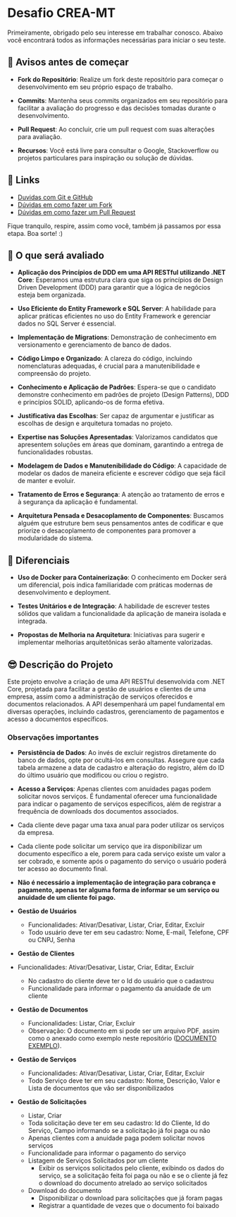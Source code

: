 
# Desafio CREA-MT

Primeiramente, obrigado pelo seu interesse em trabalhar conosco. Abaixo você encontrará todos as informações necessárias para iniciar o seu teste.

## 📢 Avisos antes de começar

- **Fork do Repositório**: Realize um fork deste repositório para começar o desenvolvimento em seu próprio espaço de trabalho.

- **Commits**: Mantenha seus commits organizados em seu repositório para facilitar a avaliação do progresso e das decisões tomadas durante o desenvolvimento.

- **Pull Request**: Ao concluir, crie um pull request com suas alterações para avaliação.

- **Recursos**: Você está livre para consultar o Google, Stackoverflow ou projetos particulares para inspiração ou solução de dúvidas.

## 🔗 Links
- [Duvidas com Git e GitHub](https://productoversee.com/tudo-que-voce-queria-saber-sobre-git-e-github-mas-tinha-vergonha-de-perguntar/)
- [Dúvidas em como fazer um Fork](https://github.com/UNIVALI-LITE/Portugol-Studio/wiki/Fazendo-um-Fork-do-reposit%C3%B3rio)
- [Dúvidas em como fazer um Pull Request](https://blog.da2k.com.br/2015/02/04/git-e-github-do-clone-ao-pull-request/)


Fique tranquilo, respire, assim como você, também já passamos por essa etapa. Boa sorte! :)

## 🤌 O que será avaliado
- **Aplicação dos Princípios de DDD em uma API RESTful utilizando .NET Core**: Esperamos uma estrutura clara que siga os princípios de Design Driven Development (DDD) para garantir que a lógica de negócios esteja bem organizada.

- **Uso Eficiente do Entity Framework e SQL Server**: A habilidade para aplicar práticas eficientes no uso do Entity Framework e gerenciar dados no SQL Server é essencial.

- **Implementação de Migrations**: Demonstração de conhecimento em versionamento e gerenciamento de banco de dados.

- **Código Limpo e Organizado**: A clareza do código, incluindo nomenclaturas adequadas, é crucial para a manutenibilidade e compreensão do projeto.

- **Conhecimento e Aplicação de Padrões**: Espera-se que o candidato demonstre conhecimento em padrões de projeto (Design Patterns), DDD e princípios SOLID, aplicando-os de forma efetiva.

- **Justificativa das Escolhas**: Ser capaz de argumentar e justificar as escolhas de design e arquitetura tomadas no projeto.

- **Expertise nas Soluções Apresentadas**: Valorizamos candidatos que apresentem soluções em áreas que dominam, garantindo a entrega de funcionalidades robustas.

- **Modelagem de Dados e Manutenibilidade do Código**: A capacidade de modelar os dados de maneira eficiente e escrever código que seja fácil de manter e evoluir.

- **Tratamento de Erros e Segurança**: A atenção ao tratamento de erros e à segurança da aplicação é fundamental.

- **Arquitetura Pensada e Desacoplamento de Componentes**: Buscamos alguém que estruture bem seus pensamentos antes de codificar e que priorize o desacoplamento de componentes para promover a modularidade do sistema.

## 🚀 Diferenciais

- **Uso de Docker para Containerização**: O conhecimento em Docker será um diferencial, pois indica familiaridade com práticas modernas de desenvolvimento e deployment.

- **Testes Unitários e de Integração**: A habilidade de escrever testes sólidos que validam a funcionalidade da aplicação de maneira isolada e integrada.

- **Propostas de Melhoria na Arquitetura**: Iniciativas para sugerir e implementar melhorias arquitetônicas serão altamente valorizadas.

## 😎 Descrição do Projeto

Este projeto envolve a criação de uma API RESTful desenvolvida com .NET Core, projetada para facilitar a gestão de usuários e clientes de uma empresa, assim como a administração de serviços oferecidos e documentos relacionados. A API desempenhará um papel fundamental em diversas operações, incluindo cadastros, gerenciamento de pagamentos e acesso a documentos específicos.

### Observações importantes
- **Persistência de Dados**: Ao invés de excluir registros diretamente do banco de dados, opte por ocultá-los em consultas. Assegure que cada tabela armazene a data de cadastro e alteração do registro, além do ID do último usuário que modificou ou criou o registro.
- **Acesso a Serviços**: Apenas clientes com anuidades pagas podem solicitar novos serviços. É fundamental oferecer uma funcionalidade para indicar o pagamento de serviços específicos, além de registrar a frequência de downloads dos documentos associados.

- Cada cliente deve pagar uma taxa anual para poder utilizar os serviços da empresa.
- Cada cliente pode solicitar um serviço que ira disponibilizar um documento específico a ele, porem para cada serviço existe um valor a ser cobrado, e somente após o pagamento do serviço o usuário poderá ter acesso ao documento final.

- **Não é necessário a implementação de integração para cobrança e pagamento, apenas ter alguma forma de informar se um serviço ou anuidade de um cliente foi pago.**

- **Gestão de Usuários**
	- Funcionalidades: Ativar/Desativar, Listar, Criar, Editar, Excluir
	- Todo usuário deve ter em seu cadastro: Nome, E-mail, Telefone, CPF ou CNPJ, Senha
	
 - **Gestão de Clientes**
  - Funcionalidades: Ativar/Desativar, Listar, Criar, Editar, Excluir
	- No cadastro do cliente deve ter o Id do usuário que o cadastrou
	- Funcionalidade para informar o pagamento da anuidade de um cliente	
	
 - **Gestão de Documentos**
	- Funcionalidades: Listar, Criar, Excluir
	- Observação: O documento em si pode ser um arquivo PDF, assim como o anexado como exemplo neste repositório ([DOCUMENTO EXEMPLO](https://github.com/CristhyanKo/creatmt-challenge/blob/main/DOCUMENTO%20EXEMPLO.pdf)).
	
 - **Gestão de Serviços**
	- Funcionalidades: Ativar/Desativar, Listar, Criar, Editar, Excluir
	- Todo Serviço deve ter em seu cadastro: Nome, Descrição, Valor e Lista de documentos que vão ser disponibilizados
	
 - **Gestão de Solicitações**
	- Listar, Criar
	- Toda solicitação deve ter em seu cadastro: Id do Cliente, Id do Serviço, Campo informando se a solicitação já foi paga ou não
	- Apenas clientes com a anuidade paga podem solicitar novos serviços
	- Funcionalidade para informar o pagamento do serviço
	- Listagem de Serviços Solicitados por um cliente
		- Exibir os serviços solicitados pelo cliente, exibindo os dados do serviço, se a solicitação feita foi paga ou não e se o cliente já fez o download do documento atrelado ao serviço solicitados
	- Download do documento
		- Disponibilizar o download para solicitações que já foram pagas
		- Registrar a quantidade de vezes que o documento foi baixado
